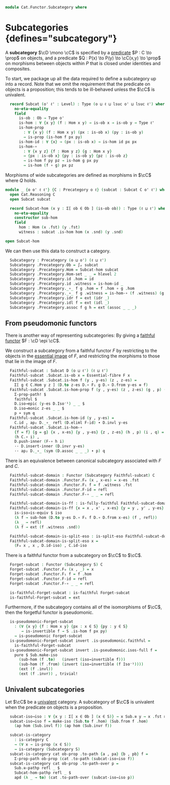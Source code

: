 <!--
```agda
open import Cat.Functor.Properties
open import Cat.Univalent
open import Cat.Prelude

import Cat.Reasoning
```
-->

```agda
module Cat.Functor.Subcategory where
```

# Subcategories {defines="subcategory"}

A **subcategory** $\cD \mono \cC$ is specified by a [predicate]
$P : C \to \prop$ on objects, and a predicate $Q : P(x) \to P(y) \to \cC(x,y) \to \prop$
on morphisms between objects within $P$ that is closed under identities
and composites.

[predicate]: 1Lab.HLevel.html#is-prop

To start, we package up all the data required to define a subcategory up
into a record. Note that we omit the requirement that the predicate on
objects is a proposition; this tends to be ill-behaved unless the $\cC$
is univalent.

<!--
```agda
module _ {o ℓ} (C : Precategory o ℓ) where
  open Cat.Reasoning C
```
-->

```agda
  record Subcat (o' ℓ' : Level) : Type (o ⊔ ℓ ⊔ lsuc o' ⊔ lsuc ℓ') where
    no-eta-equality
    field
      is-ob : Ob → Type o'
      is-hom : ∀ {x y} (f : Hom x y) → is-ob x → is-ob y → Type ℓ'
      is-hom-prop
        : ∀ {x y} (f : Hom x y) (px : is-ob x) (py : is-ob y)
        → is-prop (is-hom f px py)
      is-hom-id : ∀ {x} → (px : is-ob x) → is-hom id px px
      is-hom-∘
        : ∀ {x y z} {f : Hom y z} {g : Hom x y}
        → {px : is-ob x} {py : is-ob y} {pz : is-ob z}
        → is-hom f py pz → is-hom g px py
        → is-hom (f ∘ g) px pz
```

Morphisms of wide subcategories are defined as morphisms in $\cC$ where
$Q$ holds.

```agda
module _ {o o' ℓ ℓ'} {C : Precategory o ℓ} (subcat : Subcat C o' ℓ') where
  open Cat.Reasoning C
  open Subcat subcat

  record Subcat-hom (x y : Σ[ ob ∈ Ob ] (is-ob ob)) : Type (ℓ ⊔ ℓ') where
    no-eta-equality
    constructor sub-hom
    field
      hom : Hom (x .fst) (y .fst)
      witness : subcat .is-hom hom (x .snd) (y .snd)

open Subcat-hom
```

<!--
```agda
module _ {o ℓ} {C : Precategory o ℓ} where
  private module C = Precategory C

  instance
    Membership-subcat-ob : ∀ {o' ℓ'} → Membership C.Ob (Subcat C o' ℓ') _
    Membership-subcat-ob = record { _∈_ = λ o S → o ∈ S .Subcat.is-ob }

module _ {o o' ℓ ℓ'} {C : Precategory o ℓ} {S : Subcat C o' ℓ'} where
  open Cat.Reasoning C
  open Subcat S

  Subcat-hom-pathp
    : {x x' y y' : Σ[ ob ∈ C ] (ob ∈ S)}
    → {f : Subcat-hom S x y} {g : Subcat-hom S x' y'}
    → (p : x ≡ x') (q : y ≡ y')
    → PathP (λ i → Hom (p i .fst) (q i .fst)) (f .hom) (g .hom)
    → PathP (λ i → Subcat-hom S (p i) (q i)) f g
  Subcat-hom-pathp p q r i .hom = r i
  Subcat-hom-pathp {f = f} {g = g} p q r i .witness =
    is-prop→pathp (λ i → is-hom-prop (r i) (p i .snd) (q i .snd)) (f .witness) (g .witness) i

  Extensional-subcat-hom
    : ∀ {ℓr x y} ⦃ sa : Extensional (Hom (x .fst) (y .fst)) ℓr ⦄
    → Extensional (Subcat-hom S x y) ℓr
  Extensional-subcat-hom ⦃ sa ⦄ = injection→extensional!
    (Subcat-hom-pathp refl refl) sa

  instance
    extensionality-subcat-hom : ∀ {x y} → Extensionality (Subcat-hom S x y)
    extensionality-subcat-hom = record { lemma = quote Extensional-subcat-hom }

    Funlike-Subcat-hom
      : ∀ {ℓ ℓ'} {A : Type ℓ} {B : A → Type ℓ'} {x y}
      → ⦃ _ : Funlike (Hom (x .fst) (y .fst)) A B ⦄ → Funlike (Subcat-hom S x y) A B
    Funlike-Subcat-hom ⦃ i ⦄ = record { _#_ = λ f x → apply (f .hom) x }

    H-Level-Subcat-hom : ∀ {x y n} → H-Level (Subcat-hom S x y) (2 + n)
    H-Level-Subcat-hom = basic-instance 2 $ Iso→is-hlevel 2 eqv $
      Σ-is-hlevel 2 (Hom-set _ _) λ _ →
      is-hlevel-suc 1 (is-hom-prop _ _ _)
      where unquoteDecl eqv = declare-record-iso eqv (quote Subcat-hom)
```
-->

We can then use this data to construct a category.

<!--
```agda
module _ {o o' ℓ ℓ'} {C : Precategory o ℓ} (subcat : Subcat C o' ℓ') where
  open Cat.Reasoning C
  open Subcat subcat
```
-->

```agda
  Subcategory : Precategory (o ⊔ o') (ℓ ⊔ ℓ')
  Subcategory .Precategory.Ob = ∫ₚ subcat
  Subcategory .Precategory.Hom = Subcat-hom subcat
  Subcategory .Precategory.Hom-set _ _ = hlevel 2
  Subcategory .Precategory.id .hom = id
  Subcategory .Precategory.id .witness = is-hom-id _
  Subcategory .Precategory._∘_ f g .hom = f .hom ∘ g .hom
  Subcategory .Precategory._∘_ f g .witness = is-hom-∘ (f .witness) (g .witness)
  Subcategory .Precategory.idr f = ext (idr _)
  Subcategory .Precategory.idl f = ext (idl _)
  Subcategory .Precategory.assoc f g h = ext (assoc _ _ _)
```

## From pseudomonic functors

There is another way of representing subcategories: By giving a
[faithful functor] $F : \cD \epi \cC$.

[faithful functor]: Cat.Functor.Properties.html

<!--
```agda
module _
  {o o' ℓ ℓ'} {C : Precategory o ℓ} {D : Precategory o' ℓ'}
  {F : Functor C D}
  (faithful : is-faithful F)
  where
  open Functor F
  private
    module C = Cat.Reasoning C
    module D = Cat.Reasoning D
```
-->

We construct a subcategory from a faithful functor $F$ by restricting to
the objects in the [essential image] of $F$, and restricting the morphisms
to those that lie in the image of $F$.

[essential image]: Cat.Functor.Properties.html#essential-fibres

```agda
  Faithful-subcat : Subcat D (o ⊔ ℓ') (ℓ ⊔ ℓ')
  Faithful-subcat .Subcat.is-ob x = Essential-fibre F x
  Faithful-subcat .Subcat.is-hom f (y , y-es) (z , z-es) =
    Σ[ g ∈ C.Hom y z ] (D.to z-es D.∘ F₁ g D.∘ D.from y-es ≡ f)
  Faithful-subcat .Subcat.is-hom-prop f (y , y-es) (z , z-es) (g , p) (h , q) =
    Σ-prop-path! $
    faithful $
    D.iso→epic (y-es D.Iso⁻¹) _ _ $
    D.iso→monic z-es _ _ $
    p ∙ sym q
  Faithful-subcat .Subcat.is-hom-id (y , y-es) =
    C.id , ap₂ D._∘_ refl (D.eliml F-id) ∙ D.invl y-es
  Faithful-subcat .Subcat.is-hom-∘
    {f = f} {g = g} {x , x-es} {y , y-es} {z , z-es} (h , p) (i , q) =
    (h C.∘ i) ,
    D.push-inner (F-∘ h i)
    ·· D.insert-inner (D.invr y-es)
    ·· ap₂ D._∘_ (sym (D.assoc _ _ _) ∙ p) q
```

There is an equivalence between canonical subcategory associated
with $F$ and $C$.

```agda
  Faithful-subcat-domain : Functor (Subcategory Faithful-subcat) C
  Faithful-subcat-domain .Functor.F₀ (x , x-es) = x-es .fst
  Faithful-subcat-domain .Functor.F₁ f = f .witness .fst
  Faithful-subcat-domain .Functor.F-id = refl
  Faithful-subcat-domain .Functor.F-∘ _ _ = refl

  Faithful-subcat-domain-is-ff : is-fully-faithful Faithful-subcat-domain
  Faithful-subcat-domain-is-ff {x = x , x' , x-es} {y = y , y' , y-es} =
    is-iso→is-equiv $ iso
    (λ f → sub-hom (D.to y-es D.∘ F₁ f D.∘ D.from x-es) (f , refl))
    (λ _ → refl)
    (λ f → ext (f .witness .snd))

  Faithful-subcat-domain-is-split-eso : is-split-eso Faithful-subcat-domain
  Faithful-subcat-domain-is-split-eso x =
    (F₀ x , x , D.id-iso) , C.id-iso
```

There is a faithful functor from a subcategory on $\cC$ to $\cC$.

<!--
```agda
module _ {o o' ℓ ℓ'} {C : Precategory o ℓ} {S : Subcat C o' ℓ'} where
  open Cat.Reasoning C
  private module Sub = Cat.Reasoning (Subcategory S)
  open Subcat S
```
-->

```agda
  Forget-subcat : Functor (Subcategory S) C
  Forget-subcat .Functor.F₀ (x , _) = x
  Forget-subcat .Functor.F₁ f = f .hom
  Forget-subcat .Functor.F-id = refl
  Forget-subcat .Functor.F-∘ _ _ = refl

  is-faithful-Forget-subcat : is-faithful Forget-subcat
  is-faithful-Forget-subcat = ext
```

Furthermore, if the subcategory contains all of the isomorphisms of $\cC$, then
the forgetful functor is pseudomonic.

```agda
  is-pseudomonic-Forget-subcat
    : (∀ {x y} {f : Hom x y} {px : x ∈ S} {py : y ∈ S}
       → is-invertible f → S .is-hom f px py)
    → is-pseudomonic Forget-subcat
  is-pseudomonic-Forget-subcat invert .is-pseudomonic.faithful =
    is-faithful-Forget-subcat
  is-pseudomonic-Forget-subcat invert .is-pseudomonic.isos-full f =
    pure $ Sub.make-iso
      (sub-hom (f .to)   (invert (iso→invertible f)))
      (sub-hom (f .from) (invert (iso→invertible (f Iso⁻¹))))
      (ext (f .invl))
      (ext (f .invr)) , trivial!
```

## Univalent subcategories

Let $\cC$ be a [univalent] category. A subcategory of $\cC$ is univalent
when the predicate on objects is a proposition.

[univalent]: Cat.Univalent.html

```agda
  subcat-iso→iso : ∀ {x y : Σ[ x ∈ Ob ] (x ∈ S)} → x Sub.≅ y → x .fst ≅ y .fst
  subcat-iso→iso f = make-iso (Sub.to f .hom) (Sub.from f .hom)
    (ap hom (Sub.invl f)) (ap hom (Sub.invr f))

  subcat-is-category
    : is-category C
    → (∀ x → is-prop (x ∈ S))
    → is-category (Subcategory S)
  subcat-is-category cat ob-prop .to-path {a , pa} {b , pb} f =
    Σ-prop-path ob-prop (cat .to-path (subcat-iso→iso f))
  subcat-is-category cat ob-prop .to-path-over p =
    Sub.≅-pathp refl _ $
    Subcat-hom-pathp refl _ $
    apd (λ _ → to) (cat .to-path-over (subcat-iso→iso p))
```
